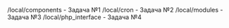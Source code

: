 /local/components - Задача №1
/local/cron - Задача №2
/local/modules - Задача №3
/local/php_interface - Задача №4

